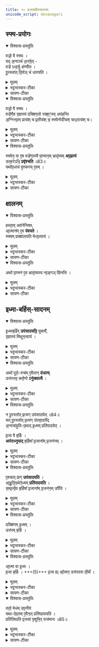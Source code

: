 ```yaml
---
title: १० इध्माबर्हिस्सादनम्
unicode_script: devanagari
---
```


## स्फ्य-प्रयोगः
<details open><summary>विश्वास-प्रस्तुतिः</summary>

वज्रो॒ वै स्फ्यः ।  
यद् अ॒न्वञ्चं॑ धा॒रये॒त् -  
वज्रे॑ ऽध्व॒र्युः क्ष॑ण्वीत ।  
पु॒रस्ता॑त् ति॒र्यञ् चं॑ धारयति ।
</details>

<details><summary>मूलम्</summary>

वज्रो॒ वै स्फ्यः ।  
यद् अ॒न्वञ्चं॑ धा॒रये॑त् ।  
वज्रे॑ऽध्व॒र्युः क्ष॑ण्वीत ।  
पु॒रस्ता॑त्ति॒र्यञ्चं॑ धारयति ।
</details>

<details><summary>भट्टभास्कर-टीका</summary>

1वज्रो वा इत्यादि ॥ अन्वञ्चं आत्माभिमुखं क्षण्वीत हिंस्यात् आत्मानं अध्वर्युः । कर्मणि वा कर्तृप्रत्ययः । क्षण्येत हिंस्येत । 
</details>

<details><summary>सायण-टीका</summary>

यथोक्तप्रैषकाले स्फ्यस्य तिर्यग्वारणं विधत्ते – ‘वज्रो वै स्फ्यः। यदन्वञ्चं धारयेत्। वज्रेऽध्वर्युः क्षण्वीत। पुरस्तात्तिर्यञ्चं धारयति। 
</details>

<details open><summary>विश्वास-प्रस्तुतिः</summary>

वज्रो॒ वै स्फ्यः ।  
वज्रे॑णै॒व य॒ज्ञस्य॑ दख्षिण॒तो रख्षा॒ꣳ॒स्य् अप॑हन्ति  
अ॒ग्निभ्या॒म् प्राच॑श् च प्र॒तीच॑श् च॒ स्फ्येनोदी॑चश् चाध॒राच॑श् च।  
</details>

<details><summary>मूलम्</summary>

वज्रो॒ वै स्फ्यः ।  
वज्रे॑णै॒व य॒ज्ञस्य॑ दख्षिण॒तो रख्षा॒ꣳ॒स्यप॑हन्ति ।
अ॒ग्निभ्या॒म्प्राच॑श्च प्र॒तीच॑श्च ।
स्फ्येनोदी॑चश्चाध॒राच॑श्च ।
</details>

<details><summary>भट्टभास्कर-टीका</summary>

वज्रेणैवेति, यत्तुल्यः स्फ्यः ।
अग्निभ्यामिति । आहवनीयगार्हपत्याभ्याम् ।  
स्फयेनोदीचश् चाधराश् चेति  
तिर्यञ्चं स्फ्यं स्तब्ध्वा संप्रैषात्
</details>


<details><summary>सायण-टीका</summary>

वज्रो वै स्फ्यः। वज्रेणैव यज्ञस्य दक्षिणतो रक्षाꣳस्यपहन्ति। अग्निभ्यां प्राचश्च प्रतीचश्च। स्फ्येनोदीचश्चाधराचश्च। 
</details>

<details open><summary>विश्वास-प्रस्तुतिः</summary>

स्फ्येन॒ वा ए॒ष वज्रे॑णा॒स्यै पा॒प्मान॒म् भ्रातृ॑व्यम् **अप॒हत्य॑**  
उत्क॒रेऽधि॒ **प्रवृ॑श्चति** ॥83॥  
यथो॑प॒धाय॑ वृ॒श्चन्त्य् ए॒वम् ।
</details>

<details><summary>मूलम्</summary>

स्फ्येन॒ वा ए॒ष वज्रे॑णा॒स्यै पा॒प्मान॒म्भ्रातृ॑व्यमप॒हत्य॑ ।
उ॒त्क॒रेऽधि॒ प्रवृ॑श्चति ॥83॥
यथो॑प॒धाय॑ वृ॒श्चन्त्ये॒वम् ।
</details>

<details><summary>भट्टभास्कर-टीका</summary>

एवं स्फ्येन वज्रतुल्येनास्याः पृथिव्याः सम्बधिनं पाप्मानं भ्रातृव्यं अपहत्य उत्पाट्य  
उत्करे उपधानस्थानीये अधिनिधाय वृश्चति  
यथा लोके किञ्चित् काष्ठादिकम् उपधाय व्रश्चनीयं वृश्चन्ति एवमेतत् ।
</details>

<details><summary>सायण-टीका</summary>

स्फ्येन वा एष वज्रेणास्यै पाप्मानं भ्रातृव्यमपहत्य। उत्करेऽधि प्रवृश्चति। यथोपधाय वृश्चन्त्येवम्’ (ब्रा. का. ३ प्र. २ अ. ९) इति। 
</details>

## क्षालनम्
<details open><summary>विश्वास-प्रस्तुतिः</summary>

हस्ता॒व् अव॑नेनिक्त,  
आ॒त्मान॑म् ए॒व **प॑वयते** ।  
स्फ्यम् प्रख्षा॑लयति मेध्य॒त्वाय॑ ।
</details>

<details><summary>मूलम्</summary>

हस्ता॒वव॑नेनिक्त आ॒त्मान॑मे॒व प॑वयते ।  
स्फ्यम्प्रख्षा॑लयति मेध्य॒त्वाय॑ ।
</details>

<details><summary>भट्टभास्कर-टीका</summary>

नेनिक्ते शोधयति ।
</details>

<details><summary>सायण-टीका</summary>

हस्तप्रक्षालनं विधत्ते – ‘हस्ताववनेनिक्ते। आत्मानमेव पवयते’ (ब्रा. का. ३ प्र. २ अ. ९) इति। स्फ्यस्यापि तद्विधत्ते – ‘स्फ्यं प्रक्षालयति मेध्यत्वाय। 
</details>

<details open><summary>विश्वास-प्रस्तुतिः</summary>

अथो॑ पा॒प्मन॑ ए॒व भ्रातृ॑व्यस्य न्य॒ङ्गञ् छि॑नत्ति ।
</details>

<details><summary>मूलम्</summary>

अथो॑ पा॒प्मन॑ ए॒व भ्रातृ॑व्यस्य न्य॒ङ्गञ्छि॑नत्ति ।
</details>

<details><summary>भट्टभास्कर-टीका</summary>

अथो इति अपि च भ्रातृव्यस्य पाप्मनः **न्यङ्गं** न्यञ्जनं शरीरशोभां तेजः छिनत्ति स्फ्यप्रक्षाळनेन । निभृतं वा अङ्गं न्यङ्गम् ॥
</details>

<details><summary>सायण-टीका</summary>

अथो पाप्मन एव भातृव्यस्य न्यङ्गं छिनत्ति’ (ब्रा. का. ३ प्र. २ अ. ९) इति। 
</details>

## इध्मा-बर्हिस्-सादनम्
<details open><summary>विश्वास-प्रस्तुतिः</summary>

इ॒ध्माब॒र्हिर् **उप॑सादयति॒** युक्त्यै᳚,  
य॒ज्ञस्य॑ मिथुन॒त्वाय॑ ।
</details>

<details><summary>मूलम्</summary>

इ॒ध्माब॒र्हिरुप॑सादयति॒ युक्त्यै᳚ ।  
य॒ज्ञस्य॑ मिथुन॒त्वाय॑ ।
</details>

<details><summary>भट्टभास्कर-टीका</summary>

2इध्माबर्हिः इध्मं च बर्हिश्च उत्तरेणाहवनीयं प्रागग्रमुपसादयति युक्त्यै यज्ञेन योगो यथा स्यात् । किञ्च - यज्ञस्य मिथुनत्वाय द्वयोस्सहोपसादनम् ।
</details>

<details><summary>सायण-टीका</summary>

आग्नीध्रस्यानुष्ठानं विधत्ते — ‘इध्माबर्हिरुपसादयति युक्त्यै। यज्ञस्य मिथुनत्वाय। 
</details>


<details open><summary>विश्वास-प्रस्तुतिः</summary>

अथो॑ पुरो॒-रुच॑म् ए॒वैतान् **द॑धात्य्**  
उत्त॑रस्य॒ कर्म॒णो **ऽनु॑ख्यात्यै** ।   
</details>

<details><summary>मूलम्</summary>

अथो॑ पुरो॒रुच॑मे॒वैतान्द॑धाति ।  
उत्त॑रस्य॒ कर्म॒णोऽनु॑ख्यात्यै ।  
</details>

<details><summary>भट्टभास्कर-टीका</summary>

अपि च **पुरोरुचं** पुरस्ताद्दीपनां इमां यज्ञस्य स्थापयति  
उत्तरस्य करिष्यमाणस्य कर्मणोऽनुख्यात्यै  
अनुक्रमेण प्रकाशनार्थं, रोचनार्थत्वात् ।
</details>

<details><summary>सायण-टीका</summary>

अथो पुरो रुचमेवैतां दधाति। उत्तरस्य कर्मणोऽनुख्यात्यै’ (ब्रा. का. ३ प्र. २ अ. ९) इति। 
</details>


<details open><summary>विश्वास-प्रस्तुतिः</summary>

न पु॒रस्ता᳚त् प्र॒त्यग् उप॑सादयेत् ॥84॥  
यत् पु॒रस्ता᳚त् प्र॒त्यग् उ॑पसा॒दये᳚द्  
अ॒न्यत्रा॑हुति-प॒थाद् इ॒ध्मम् प्रति॑पादयेत् ।

प्र॒जा वै ब॒र्हिः ।  
**अप॑राध्नुयाद्** ब॒र्हिषा᳚ प्र॒जाना᳚म् प्र॒जन॑नम् ।
</details>

<details><summary>मूलम्</summary>

न पु॒रस्ता᳚त्प्र॒त्यगुप॑सादयेत्॥84॥  
यत्पु॒रस्ता᳚त्प्र॒त्यगु॑पसा॒दये᳚त् ।
अ॒न्यत्रा॑हुतिप॒थादि॒ध्मम्प्रति॑पादयेत् ।

प्र॒जा वै ब॒र्हिः ।  
अप॑राध्नुयाद्ब॒र्हिषा᳚ प्र॒जाना᳚म्प्र॒जन॑नम् ।
</details>

<details><summary>भट्टभास्कर-टीका</summary>

अन्यत्रेति । आहुतिपथात् आहुतिन्यायात् प्राचीनत्वात् अन्यत्र अनाहुतिपथे इध्मं प्रवर्तयेत् ।
अथ बर्हिषः प्रतीचीनत्वे दोषमाह - प्रजा वा इति । बर्हिषा हेतुना प्रजानां प्रजननं प्राचीनवृत्तिं अपराध्नुयात् अयुक्तेन रूपेण प्रवर्तयेत् । 
</details>

<details><summary>सायण-टीका</summary>

तयोरुपसादने प्रागग्रत्वं विधत्ते – ‘न पुरस्तात्प्रत्यगुपसादयेत्। यत्पुरस्तात्प्रत्यगुपसादयेत्। अन्यत्राऽऽहुतिपथादिध्मं प्रतिपादयेत।  
प्रजा वै बर्हिः। अपराध्नुयाद्बर्हिषा प्रजानां प्रजननम्। 
</details>

<details open><summary>विश्वास-प्रस्तुतिः</summary>

प॒श्चात् प्राग् **उप॑सादयति** ।  
आ॒हु॒ति॒प॒थेने॒ध्मम् **प्रति॑पादयति** ।  
स॒म्प्र॒त्ये॒॑व ब॒र्हिषा᳚ प्र॒जाना᳚म् प्र॒जन॑न॒म् उपै॑ति ।
</details>

<details><summary>मूलम्</summary>

प॒श्चात्प्रागुप॑सादयति ।  
आ॒हु॒ति॒प॒थेने॒ध्मम्प्रति॑पादयति ।  
स॒म्प्र॒त्ये॑व ब॒र्हिषा᳚ प्र॒जाना᳚म्प्र॒जन॑न॒मुपै॑ति ।
</details>

<details><summary>भट्टभास्कर-टीका</summary>

पश्चात्प्रागुपसादने दोषद्वयाभावः ।
</details>

<details><summary>सायण-टीका</summary>

पश्चात्प्रागुपसादयति। आहुतिपथेनेध्मं प्रतिपादयति। संप्रत्येव बर्हिषा प्रजानां प्रजननमुपैति’ (ब्रा. का. ३ प्र. २ अ. ९) इति। 
</details>

<details open><summary>विश्वास-प्रस्तुतिः</summary>

दख्षि॑णम् इ॒ध्मम् ।  
उत्त॑रम् ब॒र्हिः ।  
</details>

<details><summary>मूलम्</summary>

दख्षि॑णमि॒ध्मम् ।  
उत्त॑रम्ब॒र्हिः ।  
</details>

<details><summary>भट्टभास्कर-टीका</summary>

संप्रत्येवेति । युक्तेन रूपेण ।
</details>

<details><summary>सायण-टीका</summary>

इध्माबर्हिषोः परस्परं दिग्भेदं विधत्ते — ‘दक्षिणमिध्मम्। उत्तरं बर्हिः। 
</details>

<details open><summary>विश्वास-प्रस्तुतिः</summary>

आ॒त्मा वा इ॒ध्मः ।  
प्र॒जा ब॒र्हिः । +++(5)+++
प्र॒जा ह्य् आ॒᳚त्मन॒ उत्त॑रतरा ती॒र्थे ।
</details>

<details><summary>मूलम्</summary>

आ॒त्मा वा इ॒ध्मः ।  
प्र॒जा ब॒र्हिः ।  
प्र॒जा ह्या᳚त्मन॒ उत्त॑रतरा ती॒र्थे ।
</details>

<details><summary>भट्टभास्कर-टीका</summary>

आत्मेति । अग्नेरभ्यन्तरत्वात् । प्रजा बर्हिः संतन्यमानत्वात् प्रजातुल्यम् ।
</details>

<details><summary>सायण-टीका</summary>

आत्मा वा इध्मः। प्रजा बर्हिः। प्रजा ह्यात्मन उत्तरतरा तीर्थे। 
</details>

<details open><summary>विश्वास-प्रस्तुतिः</summary>

ततो॒ मेध॑म् उप॒नीय॑  
यथा-देव॒तम् ए॒वैन॒त् प्रति॑ष्ठापयति ।  
प्रति॑तिष्ठति प्र॒जया॑ प॒शुभि॒र् यज॑मानः ॥85॥
</details>

<details><summary>मूलम्</summary>

ततो॒ मेध॑मुप॒नीय॑ ।  
य॒था॒दे॒व॒तमे॒वैन॒त्प्रति॑ष्ठापयति ।
प्रति॑तिष्ठति प्र॒जया॑ प॒शुभि॒र्यज॑मानः ॥85॥
</details>

<details><summary>भट्टभास्कर-टीका</summary>

उत्तरतरेति । तीर्थे भावे उद्गततरा, ततः तेनैव क्रमेण मेधमुपनीय  
यथादेवतं आत्मप्रजास्वभावानतिक्रमेण एनत् इध्माबर्हिः प्रतिष्ठापयति

ततः प्रजया पशुभिश्च यजमानः प्रतिष्ठितो भवति ॥
इति तैत्तिरीये ब्राह्मणे तृतीये अष्टके द्वितीये प्रपाठके दशमोऽनुवाकः समाप्तश्च प्रपाठकः ॥
प्रथमं पौरोडाशिकं समाप्तम् ॥  

</details>

<details><summary>सायण-टीका</summary>

ततो मेघमुपनीय। यथादेवतमेवैनत्प्रतिष्ठापयति। प्रतितिष्ठति प्रजया पशुभिर्यजमानः’ (ब्रा. का. ३ प्र. २ अ. ९) इति। 
</details>
